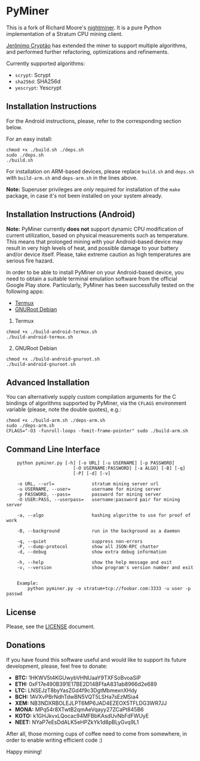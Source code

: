PyMiner
=======

This is a fork of Richard Moore's [nightminer](https://github.com/ricmoo/nightminer). It is a pure Python implementation of a Stratum CPU mining client.

[Jerônimo Cryptão](https://github.com/crypto-jeronimo) has extended the miner to support multiple algorithms, and performed further refactoring, optimizations and refinements.

Currently supported algorithms:
- `scrypt`: Scrypt
- `sha256d`: SHA256d
- `yescrypt`: Yescrypt

Installation Instructions
-------------------------

For the Android instructions, please, refer to the corresponding section below.

For an easy install:
```
chmod +x ./build.sh ./deps.sh
sudo ./deps.sh
./build.sh
```

For installation on ARM-based devices, please replace `build.sh` and `deps.sh`
with `build-arm.sh` and `deps-arm.sh` in the lines above.

**Note:** Superuser privileges are _only_ required for installation of the `make`
package, in case it's not been installed on your system already.


Installation Instructions (Android)
-----------------------------------

**Note:** PyMiner currently **does not** support dynamic CPU modification of current
utilization, based on physical measurements such as temperature. This means that
prolonged mining with your Android-based device may result in very high levels of
heat, and possible damage to your battery and/or device itself. Please, take extreme
caution as high temperatures are serious fire hazard.

In order to be able to install PyMiner on your Android-based device, you need to
obtain a suitable terminal emulation software from the official Google Play store.
Particularly, PyMiner has been successfully tested on the following apps:
- [Termux](https://play.google.com/store/apps/details?id=com.termux)
- [GNURoot Debian](https://play.google.com/store/apps/details?id=com.gnuroot.debian)

1. Termux
```
chmod +x ./build-android-termux.sh
./build-android-termux.sh
```

2. GNURoot Debian
```
chmod +x ./build-android-gnuroot.sh
./build-android-gnuroot.sh
```

Advanced Installation
---------------------

You can alternatively supply custom compilation arguments for the C bindings of
algorithms supported by PyMiner, via the `CFLAGS` environment variable (please,
note the double quotes), e.g.:
```
chmod +x ./build-arm.sh ./deps-arm.sh
sudo ./deps-arm.sh
CFLAGS="-O3 -funroll-loops -fomit-frame-pointer" sudo ./build-arm.sh
```

Command Line Interface
----------------------
```
    python pyminer.py [-h] [-o URL] [-u USERNAME] [-p PASSWORD]
                         [-O USERNAME:PASSWORD] [-a ALGO] [-B] [-q]
                         [-P] [-d] [-v]

    -o URL, --url=              stratum mining server url
    -u USERNAME, --user=        username for mining server
    -p PASSWORD, --pass=        password for mining server
    -O USER:PASS, --userpass=   username:password pair for mining server

    -a, --algo                  hashing algorithm to use for proof of work

    -B, --background            run in the background as a daemon

    -q, --quiet                 suppress non-errors
    -P, --dump-protocol         show all JSON-RPC chatter
    -d, --debug                 show extra debug information

    -h, --help                  show the help message and exit
    -v, --version               show program's version number and exit


    Example:
        python pyminer.py -o stratum+tcp://foobar.com:3333 -u user -p passwd
```

License
-------

Please, see the [LICENSE](LICENSE.txt) document.

Donations
---------

If you have found this software useful and would like to support its future
development, please, feel free to donate:

- **BTC:** 1HKWV5t4KGUwybVHNUaaY9TXFSoBvoaSiP
- **ETH:** 0xF17e490B391E17BE2D14BFfaA831ab8966d2e689
- **LTC:** LNSEJzT8byYasZGd4f9c3DgtMbmexnXHdy
- **BCH:** 1AVXvPBrNdhTdwBN5VQT5LSHa7sEzMSia4
- **XEM:** NB3NDXRBOLEJLPT6MP6JAD4EZEOX5TFLDG3WR7JJ
- **MONA:** MPq54r8XTwtB2qmAeVqayy27ZCaPt845B6
- **KOTO:** k1GHJkvxLQocac94MFBbKAsdUvNbFdFWUyE
- **NEET:** NYaP7eEsDdALK5eHPZkYk1d8pBLyGvq9L1

After all, those morning cups of coffee need to come from somewhere, in order to
enable writing efficient code :)

Happy mining!
